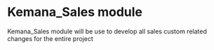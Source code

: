 # Kemana_Sales module

Kemana_Sales module will be use to develop all sales custom related changes for the entire project
